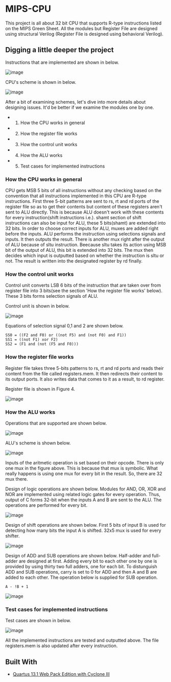 # MIPS-CPU

This project is all about 32 bit CPU that supports R-type instructions listed on the MIPS Green Sheet. All the modules but Register File are designed using structural Verilog (Register File is designed using behavioral Verilog). 



## Digging a little deeper the project

Instructions that are implemented are shown in below.

![image](https://user-images.githubusercontent.com/23126077/54474125-f5eab180-47f1-11e9-9624-fd8d8c84dff9.png)

CPU's scheme is shown in below.

![image](https://user-images.githubusercontent.com/23126077/54474146-4cf08680-47f2-11e9-91f7-2e5aa61e2ba8.png)

After a bit of examining schemes, let's dive into more details about designing issues. It'd be better if we examine the modules one by one. 
  * 1) How the CPU works in general
  * 2) How the register file works
  * 3) How the control unit works
  * 4) How the ALU works
  * 5) Test cases for implemented instructions


### How the CPU works in general

CPU gets MSB 5 bits of all instructions without any checking based on the convention that all instructions implemented in this CPU are R-type instructions. First three 5-bit patterns are sent to rs, rt and rd ports of the register file so as to get their contents but content of these registers aren't sent to ALU directly. This is because ALU doesn't work with these contents for every instruction(shift instructions i.e.). shamt section of shift instructions can also be input for ALU, these 5 bits(shamt) are extended into 32 bits. In order to choose correct inputs for ALU, muxes are added right before the inputs. ALU performs the instruction using selections signals and inputs. It then outputs the result. There is another mux right after the output of ALU because of sltu instruction. Beecause sltu takes its action using MSB bit of the output of ALU, this bit is extended into 32 bits. The mux then decides which input is outputted based on whether the instruction is sltu or not. The result is written into the designated register by rd finally.


### How the control unit works

Control unit converts LSB 6 bits of the instruction that are taken over from register file into 3 bits(see the section 'How the register file works' below). These 3 bits forms selection signals of ALU.

Control unit is shown in below.

![image](https://user-images.githubusercontent.com/23126077/54474533-15d0a400-47f7-11e9-94b8-b1c1a4f0e8ed.png)

Equations of selection signal 0,1 and 2 are shown below.
```
SS0 = ((F2 and F0) or ((not F5) and (not F0) and F1))
SS1 = ((not F1) xor F2)
SS2 = (F1 and (not (F5 and F0)))
```


### How the register file works

Register file takes three 5-bits patterns to rs, rt and rd ports and reads their content from the file called registers.mem. It then redirects their content to its output ports. It also writes data that comes to it as a result, to rd register. 

Register file is shown in Figure 4.

![image](https://user-images.githubusercontent.com/23126077/54474564-6ba54c00-47f7-11e9-9c22-9d3fc8305bed.png)


### How the ALU works

Operations that are supported are shown below.

![image](https://user-images.githubusercontent.com/23126077/54474876-92658180-47fb-11e9-9edd-a4a9a72bf128.png)

ALU's scheme is shown below.

![image](https://user-images.githubusercontent.com/23126077/54474891-ce004b80-47fb-11e9-9948-6a2da0ea108d.png)

Inputs of the aritmetic operation is set based on their opcode. There is only one mux in the figure above. This is because that mux is symbolic. What really happens is using one mux for every bit in the result. So, there are 32 mux there. 

Design of logic operations are shown below. Modules for AND, OR, XOR and NOR are implemented using related logic gates for every operation. Thus, output of C forms 32-bit when the inputs A and B are sent to the ALU. The operations are performed for every bit.

![image](https://user-images.githubusercontent.com/23126077/54474936-4f57de00-47fc-11e9-8b8e-25514f4aedba.png)

Design of shift operations are shown below. First 5 bits of input B is used for detecting how many bits the input A is shifted. 32x5 mux is used for every shifter. 

![image](https://user-images.githubusercontent.com/23126077/54474982-e02eb980-47fc-11e9-84cd-0187f2869715.png)

Design of ADD and SUB operations are shown below. Half-adder and full-adder are designed at first. Adding every bit to each other one by one is provided by using thirty two full adders, one for each bit. To distunguish ADD and SUB operations, carry is set to 0 for ADD and then A and B are added to each other. The operation below is supplied for SUB operation.

```
A - !B + 1
```

![image](https://user-images.githubusercontent.com/23126077/54475021-64813c80-47fd-11e9-8f29-2a1ee2a43b7d.png)


### Test cases for implemented instructions

Test cases are shown in below.

![image](https://user-images.githubusercontent.com/23126077/54474846-15d2a300-47fb-11e9-92de-0e30626524c0.png)


All the implemented instructions are tested and outputted above. The file registers.mem is also updated after every instruction. 



## Built With
* [Quartus 13.1 Web Pack Edition with Cyclone III](http://fpgasoftware.intel.com/13.1/?edition=web)
